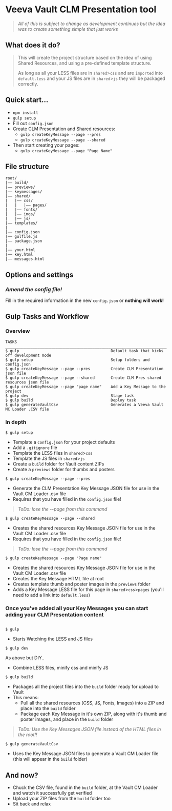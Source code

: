 # Veeva Vault CLM Presentation tool 

>*All of this is subject to change as development continues but the idea was to create something simple that just works* 

## What does it do?  
>This will create the project structure based on the idea of using Shared Resources, and using a pre-defined template structure. 
> 
>As long as all your LESS files are in `shared`>`css` and are `imported` into `default.less` and your JS files are in `shared`>`js` they will be packaged correctly. 

## Quick start...
- `npm install`
- `gulp setup`
- Fill out `config.json`
- Create CLM Presentation and Shared resources: 
  - `gulp createKeyMessage --page --pres`
  - `gulp createKeyMessage --page --shared`
- Then start creating your pages: 
  - `gulp createKeyMessage --page "Page Name"`

## File structure

```
root/
|—— build/
|—— previews/
|—— keymessages/
|—— shared/
|   |—— css/
|   |   |—— pages/
|   |—— fonts/
|   |—— imgs/
|   |—— js/
|—— templates/
|
|—— config.json
|—— gulfile.js
|—— package.json
|
|—— your.html
|—— key.html
|—— messages.html
```

## Options and settings
### *Amend the config file!*
Fill in the required information in the new `config.json` or **nothing will work!** 

## Gulp Tasks and Workflow

### Overview
```
TASKS
_________________________________________________________________________
$ gulp                                        Default task that kicks off development mode
$ gulp setup                                  Setup folders and config.json
$ gulp createKeyMessage --page --pres         Create CLM Presentation json file
$ gulp createKeyMessage --page --shared       Create CLM Pres shared resources json file
$ gulp createKeyMessage --page "page name"    Add a Key Message to the project
$ gulp dev                                    Stage task
$ gulp build                                  Deploy task
$ gulp generateVaultCsv                       Generates a Veeva Vault MC Loader .CSV file
```

### In depth

```
$ gulp setup
```
- Template a `config.json` for your project defaults
- Add a `.gitignore` file
- Template the LESS files in `shared`>`css`
- Template the JS files in `shared`>`js`
- Create a `build` folder for Vault content ZIPs
- Create a `previews` folder for thumbs and posters


```
$ gulp createKeyMessage --page --pres
```
- Generate the CLM Presentation Key Message JSON file for use in the Vault CM Loader .csv file 
- Requires that you have filled in the `config.json` file! 

> *ToDo: lose the --page from this command*

```
$ gulp createKeyMessage --page --shared
```
- Creates the shared resources Key Message JSON file for use in the Vault CM Loader .csv file 
- Requires that you have filled in the `config.json` file!

> *ToDo: lose the --page from this command*

```
$ gulp createKeyMessage --page "Page name"
```
- Creates the shared resources Key Message JSON file for use in the Vault CM Loader .csv file 
- Creates the Key Message HTML file at root 
- Creates template thumb and poster images in the `previews` folder
- Adds a Key Message LESS file for this page in `shared`>`css`>`pages` (you'll need to add a link into `default.less`)

### Once you've added all your Key Messages you can start adding your CLM Presentation content

## 

```
$ gulp 
```
- Starts Watching the LESS and JS files

```
$ gulp dev
``` 
As above but DIY.. 
- Combine LESS files, minify css and minify JS

```
$ gulp build
```
- Packages all the project files into the `build` folder ready for upload to Vault
- This means: 
  - Pull all the shared resources (CSS, JS, Fonts, Images) into a ZIP and place into the `build` folder
  - Package each Key Message in it's own ZIP, along with it's thumb and poster images, and place in the `build` folder
  
> *ToDo: Use the Key Messages JSON file instead of the HTML files in the root!!* 

```
$ gulp generateVaultCsv
```
- Uses the Key Message JSON files to generate a Vault CM Loader file (this will appear in the `build` folder)

## And now? 
- Chuck the CSV file, found in the `build` folder, at the Vault CM Loader and watch it successfully get verified
- Upload your ZIP files from the `build` folder too
- Sit back and relax 